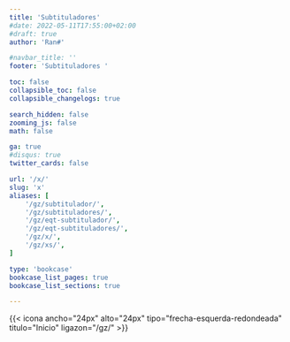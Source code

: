 ```yaml
---
title: 'Subtituladores'
#date: 2022-05-11T17:55:00+02:00
#draft: true
author: 'Ran#'

#navbar_title: ''
footer: 'Subtituladores '

toc: false
collapsible_toc: false
collapsible_changelogs: true

search_hidden: false
zooming_js: false
math: false

ga: true
#disqus: true
twitter_cards: false

url: '/x/'
slug: 'x'
aliases: [
    '/gz/subtitulador/',
    '/gz/subtituladores/',
    '/gz/eqt-subtitulador/',
    '/gz/eqt-subtituladores/',
    '/gz/x/',
    '/gz/xs/',
]

type: 'bookcase'
bookcase_list_pages: true
bookcase_list_sections: true

---
```


{{< icona ancho="24px" alto="24px" tipo="frecha-esquerda-redondeada" titulo="Inicio" ligazon="/gz/" >}}

